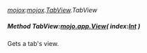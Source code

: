 _[mojox](../../modules/mojox/mojox-module.md):[mojox](../../modules/mojox/mojox-module.md).[TabView](../../modules/mojox/mojox-tabview.md).TabView_
##### Method TabView:[mojo.app.View](../../modules/mojo/mojo-app-view.md)( index:[Int](../../modules/wonkey/wonkey-types-int.md) )
Gets a tab's view.
